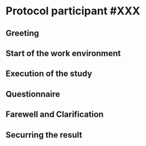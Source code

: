 # Protocol participant \#XXX

## Greeting

## Start of the work environment

## Execution of the study

## Questionnaire

## Farewell and Clarification

## Securring the result

